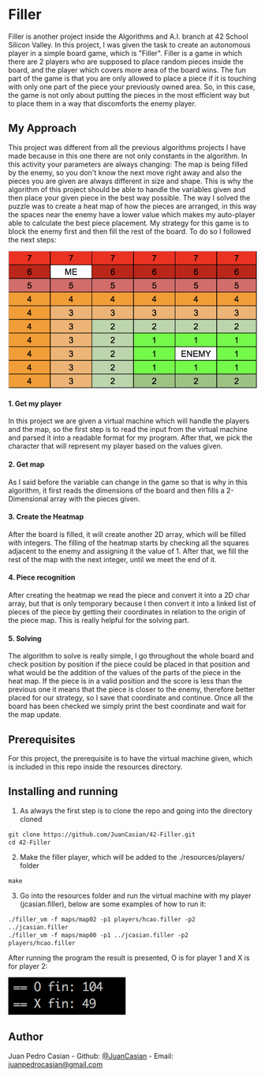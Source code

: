 # Filler
Filler is another project inside the Algorithms and A.I. branch at 42 School Silicon Valley. In this project, I was given the task to create an autonomous player in a simple board game, which is "Filler". Filler is a game in which there are 2 players who are supposed to place random pieces inside the board, and the player which covers more area of the board wins. The fun part of the game is that you are only allowed to place a piece if it is touching with only one part of the piece your previously owned area. So, in this case, the game is not only about putting the pieces in the most efficient way but to place them in a way that discomforts the enemy player.

## My Approach
This project was different from all the previous algorithms projects I have made because in this one there are not only constants in the algorithm. In this activity your parameters are always changing: The map is being filled by the enemy, so you don't know the next move right away and also the pieces you are given are always different in size and shape. This is why the algorithm of this project should be able to handle the variables given and then place your given piece in the best way possible. The way I solved the puzzle was to create a heat map of how the pieces are arranged, in this way the spaces near the enemy have a lower value which makes my auto-player able to calculate the best piece placement. My strategy for this game is to block the enemy first and then fill the rest of the board. To do so I followed the next steps:

![Heatmap Example](res/heatmapexample.png)

#### 1. Get my player
In this project we are given a virtual machine which will handle the players and the map, so the first step is to read the input from the virtual machine and parsed it into a readable format for my program. After that, we pick the character that will represent my player based on the values given.

#### 2. Get map
As I said before the variable can change in the game so that is why in this algorithm, it first reads the dimensions of the board and then fills a 2-Dimensional array with the pieces given.

#### 3. Create the Heatmap
After the board is filled, it will create another 2D array, which will be filled with integers. The filling of the heatmap starts by checking all the squares adjacent to the enemy and assigning it the value of 1. After that, we fill the rest of the map with the next integer, until we meet the end of it.

#### 4. Piece recognition
After creating the heatmap we read the piece and convert it into a 2D char array, but that is only temporary because I then convert it into a linked list of pieces of the piece by getting their coordinates in relation to the origin of the piece map. This is really helpful for the solving part.

#### 5. Solving
The algorithm to solve is really simple, I go throughout the whole board and check position by position if the piece could be placed in that position and what would be the addition of the values of the parts of the piece in the heat map. If the piece is in a valid position and the score is less than the previous one it means that the piece is closer to the enemy, therefore better placed for our strategy, so I save that coordinate and continue. Once all the board has been checked we simply print the best coordinate and wait for the map update. 

## Prerequisites
For this project, the prerequisite is to have the virtual machine given, which is included in this repo inside the resources directory.

## Installing and running
1. As always the first step is to clone the repo and going into the directory cloned
```
git clone https://github.com/JuanCasian/42-Filler.git
cd 42-Filler
```
2. Make the filler player, which will be added to the ./resources/players/ folder
```
make
```
3. Go into the resources folder and run the virtual machine with my player (jcasian.filler), below are some examples of how to run it:
```
./filler_vm -f maps/map02 -p1 players/hcao.filler -p2 ../jcasian.filler
./filler_vm -f maps/map00 -p1 ../jcasian.filler -p2 players/hcao.filler
```
After running the program the result is presented, O is for player 1 and X is for player 2:

![Filler Results](res/example.png)
## Author
Juan Pedro Casian - Github: [@JuanCasian](https://github.com/JuanCasian) - Email: juanpedrocasian@gmail.com
